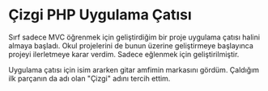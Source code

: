 Çizgi PHP Uygulama Çatısı
====

Sırf sadece MVC öğrenmek için geliştirdiğim bir proje uygulama çatısı halini almaya başladı. 
Okul projelerini de bunun üzerine geliştirmeye başlayınca projeyi ilerletmeye karar verdim. 
Sadece eğlenmek için geliştirilmiştir.

Uygulama çatısı için isim ararken gitar amfimin markasını gördüm. Çaldığım ilk parçanın da adı olan "Çizgi" adını tercih ettim.

